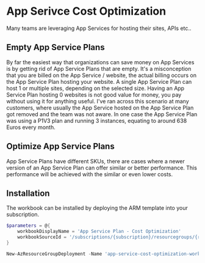 # App Serivce Cost Optimization

Many teams are leveraging App Services for hosting their sites, APIs etc..

## Empty App Service Plans

By far the easiest way that organizations can save money on App Services is by getting rid of App Service Plans that are empty. It's a misconception that you are billed on the App Service / website, the actual billing occurs on the App Service Plan hosting your website. A single App Service Plan can host 1 or multiple sites, depending on the selected size. Having an App Service Plan hosting 0 websites is not good value for money, you pay without using it for anything useful. I've ran across this scenario at many customers, where usually the App Service hosted on the App Service Plan got removed and the team was not aware. In one case the App Service Plan was using a P1V3 plan and running 3 instances, equating to around 638 Euros every month.

## Optimize App Service Plans

App Service Plans have different SKUs, there are cases where a newer version of an App Service Plan can offer similar or better performance. This performance will be achieved with the similar or even lower costs. 

## Installation

The workbook can be installed by deploying the ARM template into your subscription.

```powershell
$parameters = @{
    workbookDisplayName = 'App Service Plan - Cost Optimization'
    workbookSourceId = '/subscriptions/{subscription}/resourcegroups/{resourceGroup}/providers/microsoft.operationalinsights/workspaces/{la-workspace}'
}

New-AzResourceGroupDeployment -Name 'app-service-cost-optimization-workbook' -ResourceGroupName '{resourcegroup}' -TemplateFile .\app-service-cost-workbook.json -TemplateParameterObject $parameters
```